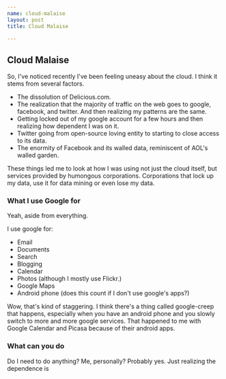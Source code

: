 ```yaml
--- 
name: cloud-malaise
layout: post
title: Cloud Malaise

---
```


## Cloud Malaise

So, I've noticed recently I've been feeling uneasy about the cloud.  I
think it stems from several factors.  
* The dissolution of Delicious.com.
* The realization that the majority of traffic on the web goes to google, facebook, and twitter.  And then realizing my patterns are the same.
* Getting locked out of my google account for a few hours and then realizing how dependent I was on it.  
* Twitter going from open-source loving entity to starting to close access to its data.
* The enormity of Facebook and its walled data, reminiscent of AOL's walled garden.


These things led me to look at how I was using not just the cloud itself,
but services provided by humongous corporations.  Corporations that
lock up my data, use it for data mining or even lose my data.  


### What I use Google for

Yeah, aside from everything.  

I use google for:
* Email
* Documents
* Search
* Blogging
* Calendar
* Photos (although I mostly use Flickr.)
* Google Maps
* Android phone (does this count if I don't use google's apps?)

Wow, that's kind of staggering.  I think there's a thing called
google-creep that happens, especially when you have an android phone
and you slowly switch to more and more google services.  That happened
to me with Google Calendar and Picasa because of their android apps.

### What can you do

Do I need to do anything? Me, personally?  Probably yes.  Just
realizing the dependence is 
